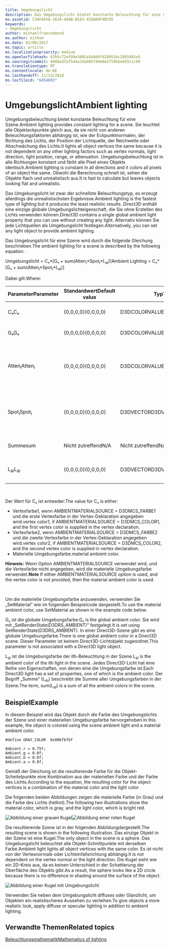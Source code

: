 ```yaml
---
title: Umgebungslicht
description: Das Umgebungslicht bietet konstante Beleuchtung für eine Szene.
ms.assetid: C34FA65A-3634-4A4B-B183-4CDA89F4DC95
keywords:
- Umgebungslicht
author: michaelfromredmond
ms.author: mithom
ms.date: 02/08/2017
ms.topic: article
ms.localizationpriority: medium
ms.openlocfilehash: 87b5c72ef99e3802a348ddfd28951bc2865891e5
ms.sourcegitcommit: 4d88adfaf544a3dab05f4660e2f59bbe60311c00
ms.translationtype: MT
ms.contentlocale: de-DE
ms.lasthandoff: 11/13/2018
ms.locfileid: "6454603"
---
```

# <a name="ambient-lighting"></a><span data-ttu-id="dd9fc-104">Umgebungslicht</span><span class="sxs-lookup"><span data-stu-id="dd9fc-104">Ambient lighting</span></span>


<span data-ttu-id="dd9fc-105">Umgebungsbeleuchtung bietet konstante Beleuchtung für eine Szene.</span><span class="sxs-lookup"><span data-stu-id="dd9fc-105">Ambient lighting provides constant lighting for a scene.</span></span> <span data-ttu-id="dd9fc-106">Sie leuchtet alle Objekteckpunkte gleich aus, da sie nicht von anderen Beleuchtungsfaktoren abhängig ist, wie der Eckpunktnormalen, der Richtung des Lichts, der Position der Lichtquelle, der Reichweite oder Abschwächung des Lichts.</span><span class="sxs-lookup"><span data-stu-id="dd9fc-106">It lights all object vertices the same because it is not dependent on any other lighting factors such as vertex normals, light direction, light position, range, or attenuation.</span></span> <span data-ttu-id="dd9fc-107">Umgebungsbeleuchtung ist in alle Richtungen konstant und färbt alle Pixel eines Objekts identisch.</span><span class="sxs-lookup"><span data-stu-id="dd9fc-107">Ambient lighting is constant in all directions and it colors all pixels of an object the same.</span></span> <span data-ttu-id="dd9fc-108">Obwohl die Berechnung schnell ist, sehen die Objekte flach und unrealistisch aus.</span><span class="sxs-lookup"><span data-stu-id="dd9fc-108">It is fast to calculate but leaves objects looking flat and unrealistic.</span></span>

<span data-ttu-id="dd9fc-109">Das Umgebungslicht ist zwar der schnellste Beleuchtungstyp, es erzeugt allerdings die unrealistischsten Ergebnisse.</span><span class="sxs-lookup"><span data-stu-id="dd9fc-109">Ambient lighting is the fastest type of lighting but it produces the least realistic results.</span></span> <span data-ttu-id="dd9fc-110">Direct3D enthält eine einzige globale Umgebungslichteigenschaft, die Sie ohne Erstellen des Lichts verwenden können.</span><span class="sxs-lookup"><span data-stu-id="dd9fc-110">Direct3D contains a single global ambient light property that you can use without creating any light.</span></span> <span data-ttu-id="dd9fc-111">Alternativ können Sie jede Lichtquellen als Umgebungslicht festlegen.</span><span class="sxs-lookup"><span data-stu-id="dd9fc-111">Alternatively, you can set any light object to provide ambient lighting.</span></span>

<span data-ttu-id="dd9fc-112">Das Umgebungslicht für eine Szene wird durch die folgende Gleichung beschrieben.</span><span class="sxs-lookup"><span data-stu-id="dd9fc-112">The ambient lighting for a scene is described by the following equation.</span></span>

<span data-ttu-id="dd9fc-113">Umgebungslicht = Cₐ\*\[Gₐ + sum(Atten<sub>i</sub>\*Spot<sub>i</sub>\*L<sub>ai</sub>)\]</span><span class="sxs-lookup"><span data-stu-id="dd9fc-113">Ambient Lighting = Cₐ\*\[Gₐ + sum(Atten<sub>i</sub>\*Spot<sub>i</sub>\*L<sub>ai</sub>)\]</span></span>

<span data-ttu-id="dd9fc-114">Dabei gilt:</span><span class="sxs-lookup"><span data-stu-id="dd9fc-114">Where:</span></span>

| <span data-ttu-id="dd9fc-115">Parameter</span><span class="sxs-lookup"><span data-stu-id="dd9fc-115">Parameter</span></span>         | <span data-ttu-id="dd9fc-116">Standardwert</span><span class="sxs-lookup"><span data-stu-id="dd9fc-116">Default value</span></span> | <span data-ttu-id="dd9fc-117">Typ</span><span class="sxs-lookup"><span data-stu-id="dd9fc-117">Type</span></span>          | <span data-ttu-id="dd9fc-118">Beschreibung</span><span class="sxs-lookup"><span data-stu-id="dd9fc-118">Description</span></span>                                                                                                       |
|-------------------|---------------|---------------|-------------------------------------------------------------------------------------------------------------------|
| <span data-ttu-id="dd9fc-119">Cₐ</span><span class="sxs-lookup"><span data-stu-id="dd9fc-119">Cₐ</span></span>                | <span data-ttu-id="dd9fc-120">(0,0,0,0)</span><span class="sxs-lookup"><span data-stu-id="dd9fc-120">(0,0,0,0)</span></span>     | <span data-ttu-id="dd9fc-121">D3DCOLORVALUE</span><span class="sxs-lookup"><span data-stu-id="dd9fc-121">D3DCOLORVALUE</span></span> | <span data-ttu-id="dd9fc-122">Materielle Umgebungsfarbe</span><span class="sxs-lookup"><span data-stu-id="dd9fc-122">Material ambient color</span></span>                                                                                            |
| <span data-ttu-id="dd9fc-123">Gₐ</span><span class="sxs-lookup"><span data-stu-id="dd9fc-123">Gₐ</span></span>                | <span data-ttu-id="dd9fc-124">(0,0,0,0)</span><span class="sxs-lookup"><span data-stu-id="dd9fc-124">(0,0,0,0)</span></span>     | <span data-ttu-id="dd9fc-125">D3DCOLORVALUE</span><span class="sxs-lookup"><span data-stu-id="dd9fc-125">D3DCOLORVALUE</span></span> | <span data-ttu-id="dd9fc-126">Globale Umgebungsfarbe</span><span class="sxs-lookup"><span data-stu-id="dd9fc-126">Global ambient color</span></span>                                                                                              |
| <span data-ttu-id="dd9fc-127">Atten<sub>i</sub></span><span class="sxs-lookup"><span data-stu-id="dd9fc-127">Atten<sub>i</sub></span></span> | <span data-ttu-id="dd9fc-128">(0,0,0,0)</span><span class="sxs-lookup"><span data-stu-id="dd9fc-128">(0,0,0,0)</span></span>     | <span data-ttu-id="dd9fc-129">D3DCOLORVALUE</span><span class="sxs-lookup"><span data-stu-id="dd9fc-129">D3DCOLORVALUE</span></span> | <span data-ttu-id="dd9fc-130">Dämpfung der ith-Beleuchtung.</span><span class="sxs-lookup"><span data-stu-id="dd9fc-130">Light attenuation of the ith light.</span></span> <span data-ttu-id="dd9fc-131">Unter [Dämpfungs- und Spotlight-Faktor](attenuation-and-spotlight-factor.md).</span><span class="sxs-lookup"><span data-stu-id="dd9fc-131">See [Attenuation and spotlight factor](attenuation-and-spotlight-factor.md).</span></span> |
| <span data-ttu-id="dd9fc-132">Spot<sub>i</sub></span><span class="sxs-lookup"><span data-stu-id="dd9fc-132">Spot<sub>i</sub></span></span>  | <span data-ttu-id="dd9fc-133">(0,0,0,0)</span><span class="sxs-lookup"><span data-stu-id="dd9fc-133">(0,0,0,0)</span></span>     | <span data-ttu-id="dd9fc-134">D3DVECTOR</span><span class="sxs-lookup"><span data-stu-id="dd9fc-134">D3DVECTOR</span></span>     | <span data-ttu-id="dd9fc-135">Spotlight-Faktor der ith-Beleuchtung.</span><span class="sxs-lookup"><span data-stu-id="dd9fc-135">Spotlight factor of the ith light.</span></span> <span data-ttu-id="dd9fc-136">Unter [Dämpfungs- und Spotlight-Faktor](attenuation-and-spotlight-factor.md).</span><span class="sxs-lookup"><span data-stu-id="dd9fc-136">See [Attenuation and spotlight factor](attenuation-and-spotlight-factor.md).</span></span>  |
| <span data-ttu-id="dd9fc-137">Summe</span><span class="sxs-lookup"><span data-stu-id="dd9fc-137">sum</span></span>               | <span data-ttu-id="dd9fc-138">Nicht zutreffend</span><span class="sxs-lookup"><span data-stu-id="dd9fc-138">N/A</span></span>           | <span data-ttu-id="dd9fc-139">Nicht zutreffend</span><span class="sxs-lookup"><span data-stu-id="dd9fc-139">N/A</span></span>           | <span data-ttu-id="dd9fc-140">Summe des Umgebungslichts</span><span class="sxs-lookup"><span data-stu-id="dd9fc-140">Sum of the ambient light</span></span>                                                                                          |
| <span data-ttu-id="dd9fc-141">L<sub>ai</sub></span><span class="sxs-lookup"><span data-stu-id="dd9fc-141">L<sub>ai</sub></span></span>    | <span data-ttu-id="dd9fc-142">(0,0,0,0)</span><span class="sxs-lookup"><span data-stu-id="dd9fc-142">(0,0,0,0)</span></span>     | <span data-ttu-id="dd9fc-143">D3DVECTOR</span><span class="sxs-lookup"><span data-stu-id="dd9fc-143">D3DVECTOR</span></span>     | <span data-ttu-id="dd9fc-144">Helle Umgebungsfarbe der ith-Beleuchtung</span><span class="sxs-lookup"><span data-stu-id="dd9fc-144">Light ambient color of the ith light</span></span>                                                                              |

 

<span data-ttu-id="dd9fc-145">Der Wert für Cₐ ist entweder:</span><span class="sxs-lookup"><span data-stu-id="dd9fc-145">The value for Cₐ is either:</span></span>

-   <span data-ttu-id="dd9fc-146">Vertexfarbe1, wenn AMBIENTMATERIALSOURCE = D3DMCS\_FARBE1 und die erste Vertexfarbe in der Vertex-Deklaration angegeben wird.</span><span class="sxs-lookup"><span data-stu-id="dd9fc-146">vertex color1, if AMBIENTMATERIALSOURCE = D3DMCS\_COLOR1, and the first vertex color is supplied in the vertex declaration.</span></span>
-   <span data-ttu-id="dd9fc-147">Vertexfarbe2, wenn AMBIENTMATERIALSOURCE = D3DMCS\_FARBE2 und die zweite Vertexfarbe in der Vertex-Deklaration angegeben wird.</span><span class="sxs-lookup"><span data-stu-id="dd9fc-147">vertex color2, if AMBIENTMATERIALSOURCE = D3DMCS\_COLOR2, and the second vertex color is supplied in vertex declaration.</span></span>
-   <span data-ttu-id="dd9fc-148">Materielle Umgebungsfarbe.</span><span class="sxs-lookup"><span data-stu-id="dd9fc-148">material ambient color.</span></span>

<span data-ttu-id="dd9fc-149">**Hinweis:**  Wenn Option AMBIENTMATERIALSOURCE verwendet wird, und die Vertexfarbe nicht angegeben, wird die materielle Umgebungsfarbe verwendet.</span><span class="sxs-lookup"><span data-stu-id="dd9fc-149">**Note** If either AMBIENTMATERIALSOURCE option is used, and the vertex color is not provided, then the material ambient color is used.</span></span>

 

<span data-ttu-id="dd9fc-150">Um die materielle Umgebungsfarbe anzuwenden, verwenden Sie „SetMaterial” wie im folgenden Beispielcode dargestellt.</span><span class="sxs-lookup"><span data-stu-id="dd9fc-150">To use the material ambient color, use SetMaterial as shown in the example code below.</span></span>

<span data-ttu-id="dd9fc-151">Gₐ ist die globale Umgebungsfarbe.</span><span class="sxs-lookup"><span data-stu-id="dd9fc-151">Gₐ is the global ambient color.</span></span> <span data-ttu-id="dd9fc-152">Sie wird mit „SetRenderState(D3DRS\_AMBIENT)” festgelegt.</span><span class="sxs-lookup"><span data-stu-id="dd9fc-152">It is set using SetRenderState(D3DRS\_AMBIENT).</span></span> <span data-ttu-id="dd9fc-153">In einer Direct3D-Szene gibt es eine globale Umgebungsfarbe.</span><span class="sxs-lookup"><span data-stu-id="dd9fc-153">There is one global ambient color in a Direct3D scene.</span></span> <span data-ttu-id="dd9fc-154">Dieser Parameter ist keinem Direct3D-Lichtobjekt zugeordnet.</span><span class="sxs-lookup"><span data-stu-id="dd9fc-154">This parameter is not associated with a Direct3D light object.</span></span>

<span data-ttu-id="dd9fc-155">L<sub>ai</sub> ist die Umgebungsfarbe der ith-Beleuchtung in der Szene.</span><span class="sxs-lookup"><span data-stu-id="dd9fc-155">L<sub>ai</sub> is the ambient color of the ith light in the scene.</span></span> <span data-ttu-id="dd9fc-156">Jedes Direct3D-Licht hat eine Reihe von Eigenschaften, von denen eine die Umgebungsfarbe ist.</span><span class="sxs-lookup"><span data-stu-id="dd9fc-156">Each Direct3D light has a set of properties, one of which is the ambient color.</span></span> <span data-ttu-id="dd9fc-157">Der Begriff „Summe” (L<sub>Ai</sub>) beschreibt die Summe aller Umgebungsfarben in der Szene.</span><span class="sxs-lookup"><span data-stu-id="dd9fc-157">The term, sum(L<sub>ai</sub>) is a sum of all the ambient colors in the scene.</span></span>

## <a name="span-idexamplespanspan-idexamplespanspan-idexamplespanexample"></a><span data-ttu-id="dd9fc-158"><span id="Example"></span><span id="example"></span><span id="EXAMPLE"></span>Beispiel</span><span class="sxs-lookup"><span data-stu-id="dd9fc-158"><span id="Example"></span><span id="example"></span><span id="EXAMPLE"></span>Example</span></span>


<span data-ttu-id="dd9fc-159">In diesem Beispiel wird das Objekt durch die Farbe des Umgebungslichts der Szene und einer materiellen Umgebungsfarbe hervorgehoben.</span><span class="sxs-lookup"><span data-stu-id="dd9fc-159">In this example, the object is colored using the scene ambient light and a material ambient color.</span></span>

```
#define GRAY_COLOR  0x00bfbfbf

Ambient.r = 0.75f;
Ambient.g = 0.0f;
Ambient.b = 0.0f;
Ambient.a = 0.0f;
```

<span data-ttu-id="dd9fc-160">Gemäß der Gleichung ist die resultierende Farbe für die Objekt-Scheitelpunkte eine Kombination aus der materiellen Farbe und der Farbe des Lichts.</span><span class="sxs-lookup"><span data-stu-id="dd9fc-160">According to the equation, the resulting color for the object vertices is a combination of the material color and the light color.</span></span>

<span data-ttu-id="dd9fc-161">Die folgenden beiden Abbildungen zeigen die materielle Farbe (in Grau) und die Farbe des Lichts (hellrot).</span><span class="sxs-lookup"><span data-stu-id="dd9fc-161">The following two illustrations show the material color, which is gray, and the light color, which is bright red.</span></span>

![Abbildung einer grauen Kugel](images/amb1.jpg)![Abbildung einer roten Kugel](images/lightred.jpg)

<span data-ttu-id="dd9fc-164">Die resultierende Szene ist in der folgenden Abbildungdargestellt.</span><span class="sxs-lookup"><span data-stu-id="dd9fc-164">The resulting scene is shown in the following illustration.</span></span> <span data-ttu-id="dd9fc-165">Das einzige Objekt in der Szene ist eine Kugel.</span><span class="sxs-lookup"><span data-stu-id="dd9fc-165">The only object in the scene is a sphere.</span></span> <span data-ttu-id="dd9fc-166">Das Umgebungslicht beleuchtet alle Objekt-Schnittpunkte mit derselben Farbe.</span><span class="sxs-lookup"><span data-stu-id="dd9fc-166">Ambient light lights all object vertices with the same color.</span></span> <span data-ttu-id="dd9fc-167">Es ist nicht von der Vertexnormale oder Lichteinfallsrichtung abhängig.</span><span class="sxs-lookup"><span data-stu-id="dd9fc-167">It is not dependent on the vertex normal or the light direction.</span></span> <span data-ttu-id="dd9fc-168">Die Kugel sieht wie ein 2D-Kreis aus, da es keinen Unterschied in der Schattierung der Oberfläche des Objekts gibt.</span><span class="sxs-lookup"><span data-stu-id="dd9fc-168">As a result, the sphere looks like a 2D circle because there is no difference in shading around the surface of the object.</span></span>

![Abbildung einer Kugel mit Umgebungslicht](images/lighta.jpg)

<span data-ttu-id="dd9fc-170">Verwenden Sie neben dem Umgebungslicht diffuses oder Glanzlicht, um Objekten ein realistischeres Aussehen zu verleihen.</span><span class="sxs-lookup"><span data-stu-id="dd9fc-170">To give objects a more realistic look, apply diffuse or specular lighting in addition to ambient lighting.</span></span>

## <a name="span-idrelated-topicsspanrelated-topics"></a><span data-ttu-id="dd9fc-171"><span id="related-topics"></span>Verwandte Themen</span><span class="sxs-lookup"><span data-stu-id="dd9fc-171"><span id="related-topics"></span>Related topics</span></span>


[<span data-ttu-id="dd9fc-172">Beleuchtungsmathematik</span><span class="sxs-lookup"><span data-stu-id="dd9fc-172">Mathematics of lighting</span></span>](mathematics-of-lighting.md)

 

 




